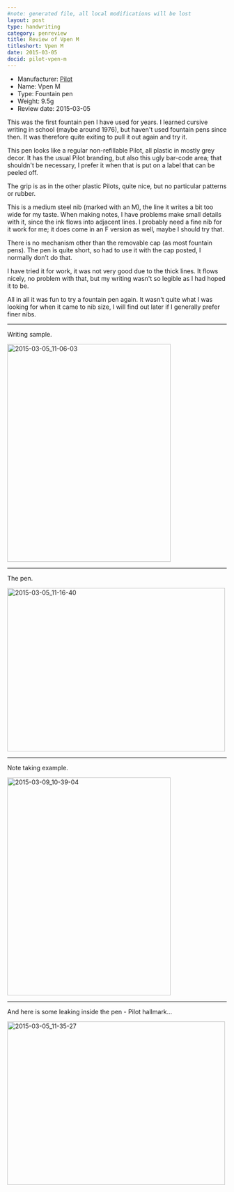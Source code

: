 ```yaml
---
#note: generated file, all local modifications will be lost
layout: post
type: handwriting
category: penreview
title: Review of Vpen M
titleshort: Vpen M
date: 2015-03-05
docid: pilot-vpen-m
---
```


* Manufacturer: [Pilot](/a/b/c/pilot.html)
* Name: Vpen M
* Type: Fountain pen
* Weight: 9.5g
* Review date: 2015-03-05

This was the first fountain pen I have used for years. I learned cursive
writing in school (maybe around 1976), but haven't used fountain pens
since then. It was therefore quite exiting to pull it out again and try it.

This pen looks like a regular non-refillable Pilot, all plastic in mostly
grey decor. It has the usual Pilot branding, but also this ugly bar-code
area; that shouldn't be necessary, I prefer it when that is put on a
label that can be peeled off.

The grip is as in the other plastic Pilots, quite nice, but no particular
patterns or rubber.

This is a medium steel nib (marked with an M), the line it writes a bit
too wide for my taste. When making notes, I have problems make small
details with it, since the ink flows into adjacent lines. I probably
need a fine nib for it work for me; it does come in an F version as well,
maybe I should try that.

There is no mechanism other than the removable cap (as most fountain
pens). The pen is quite short, so had to use it with the cap posted,
I normally don't do that.

I have tried it for work, it was not very good due to the thick lines. It
flows nicely, no problem with that, but my writing wasn't so legible as
I had hoped it to be.

All in all it was fun to try a fountain pen again. It wasn't quite what
I was looking for when it came to nib size, I will find out later if I
generally prefer finer nibs.

---
Writing sample.

<a href="https://www.flickr.com/photos/131463957@N06/16107703093" title="2015-03-05_11-06-03 by Silent Norwegian, on Flickr"><img src="https://farm9.staticflickr.com/8577/16107703093_cab1533e5d.jpg" width="375" height="500" alt="2015-03-05_11-06-03"></a>

---
The pen.

<a href="https://www.flickr.com/photos/131463957@N06/16701837396" title="2015-03-05_11-16-40 by Silent Norwegian, on Flickr"><img src="https://farm9.staticflickr.com/8605/16701837396_7ee0776643.jpg" width="500" height="375" alt="2015-03-05_11-16-40"></a>

---
Note taking example.

<a href="https://www.flickr.com/photos/131463957@N06/16146400224" title="2015-03-09_10-39-04 by Silent Norwegian, on Flickr"><img src="https://farm9.staticflickr.com/8632/16146400224_3009445d82.jpg" width="375" height="500" alt="2015-03-09_10-39-04"></a>

---
And here is some leaking inside the pen - Pilot hallmark...

<a href="https://www.flickr.com/photos/131463957@N06/16726828572" title="2015-03-05_11-35-27 by Silent Norwegian, on Flickr"><img src="https://farm9.staticflickr.com/8648/16726828572_33345d1e06.jpg" width="500" height="375" alt="2015-03-05_11-35-27"></a>

